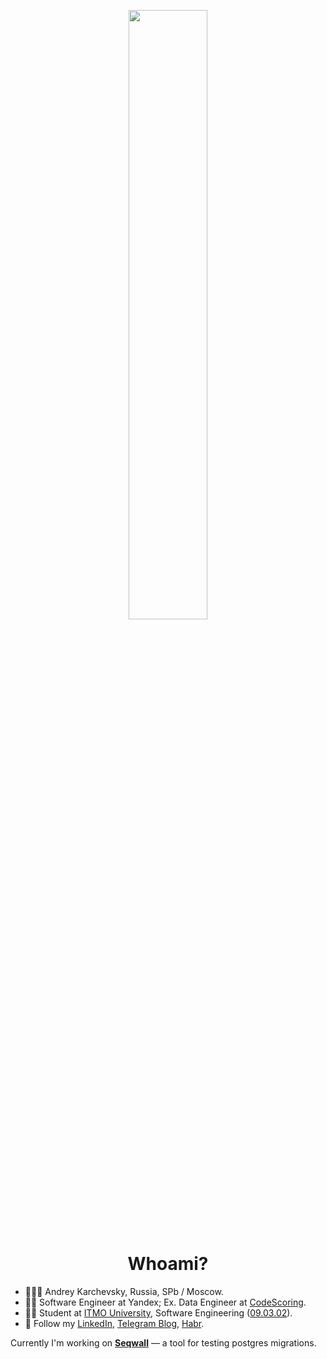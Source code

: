 <p align="center" width="100%">
    <img width="50%" src="https://github.com/realkarych/realkarych/assets/62261985/3a185c8c-7922-48a9-8f59-b31745efa481">
</p>

<h1 align="center"> Whoami?</h1>

<ul>
    <li>🤵🏼‍♂️ Andrey Karchevsky, Russia, SPb / Moscow.</li>
    <li>🧑‍💻 Software Engineer at Yandex; Ex. Data Engineer at <a href="https://codescoring.ru/">CodeScoring</a>.</li>
    <li>🕵️‍♂️ Student at <a href="https://itmo.ru">ITMO University</a>, Software Engineering (<a href="https://fitp.itmo.ru/p/about-fitp/753">09.03.02</a>).</li>
    <li>💫 Follow my <a href="https://linkedin.com/in/karych/">LinkedIn</a>, <a href="https://t.me/realkarych">Telegram Blog</a>, <a href="https://habr.com/ru/users/realkarych/">Habr</a>.</li>
</ul>

Currently I'm working on <b><a href="https://github.com/realkarych/seqwall">Seqwall</a></b> — a tool for testing postgres migrations.
